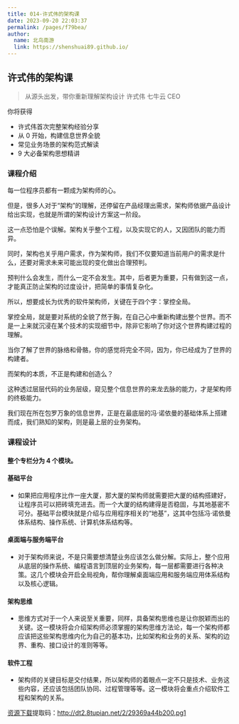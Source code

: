 ```yaml
---
title: 014-许式伟的架构课
date: 2023-09-20 22:03:37
permalink: /pages/f79bea/
author:
  name: 北鸟南游
  link: https://shenshuai89.github.io/
---
```


## 许式伟的架构课

> 从源头出发，带你重新理解架构设计
> 许式伟 七牛云 CEO

你将获得

- 许式伟首次完整架构经验分享
- 从 0 开始，构建信息世界全貌
- 常见业务场景的架构范式解读
- 9 大必备架构思想精讲

### 课程介绍

每一位程序员都有一颗成为架构师的心。

但是，很多人对于“架构”的理解，还停留在产品经理出需求，架构师依据产品设计给出实现，也就是所谓的架构设计方案这一阶段。

这一点恐怕是个误解。架构关乎整个工程，以及实现它的人，又因团队的能力而异。

同时，架构也关乎用户需求，作为架构师，我们不仅要知道当前用户的需求是什么，还要对需求未来可能出现的变化做出合理预判。

预判什么会发生，而什么一定不会发生。其中，后者更为重要，只有做到这一点，才能真正防止架构的过度设计，把简单的事情复杂化。

所以，想要成长为优秀的软件架构师，关键在于四个字：掌控全局。

掌控全局，就是要对系统的全貌了然于胸，在自己心中重新构建出整个世界。而不是一上来就沉浸在某个技术的实现细节中，除非它影响了你对这个世界构建过程的理解。

当你了解了世界的脉络和骨骼，你的感觉将完全不同，因为，你已经成为了世界的构建者。

而架构的本质，不正是构建和创造么？

这种透过层层代码的业务层级，窥见整个信息世界的来龙去脉的能力，才是架构师的终极能力。

我们现在所在包罗万象的信息世界，正是在最底层的冯·诺依曼的基础体系上搭建而成，我们熟知的架构，则是最上层的业务架构。

### 课程设计

#### 整个专栏分为 4 个模块。

#### 基础平台

- 如果把应用程序比作一座大厦，那大厦的架构师就需要把大厦的结构搭建好，让程序员可以把砖填充进去。而一个大厦的结构建得是否稳固，与其地基密不可分。基础平台模块就是介绍与应用程序相关的“地基”，这其中包括冯·诺依曼体系结构、操作系统、计算机体系结构等。

#### 桌面端与服务端平台

- 对于架构师来说，不是只需要想清楚业务应该怎么做分解。实际上，整个应用从底层的操作系统、编程语言到顶层的业务架构，每一层都需要进行各种决策。这几个模块会开启全局视角，帮你理解桌面端应用和服务端应用体系结构以及核心逻辑。

#### 架构思维

- 思维方式对于一个人来说至关重要，同样，具备架构思维也是让你脱颖而出的关键。这一模块将会介绍架构师必须掌握的架构思维方法论，每一个架构师都应该把这些架构思维内化为自己的基本功，比如架构和业务的关系、架构的边界、重构、接口设计的准则等等。

#### 软件工程

- 架构师的关键目标是交付结果，所以架构师的着眼点一定不只是技术、业务这些内容，还应该包括团队协同、过程管理等等。这一模块将会重点介绍软件工程和架构的关系。

[资源下载](https://pan.baidu.com/s/1Zgrov2LjW_dv-FwQmMZG8Q)提取码：http://dt2.8tupian.net/2/29369a44b200.pg1
